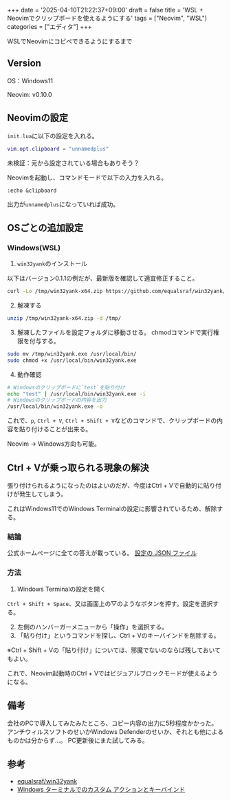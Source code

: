 +++
date = '2025-04-10T21:22:37+09:00'
draft = false
title = 'WSL + Neovimでクリップボードを使えるようにする'
tags = ["Neovim", "WSL"]
categories = ["エディタ"]
+++

WSLでNeovimにコピペできるようにするまで

<!--more-->

## Version

OS：Windows11

Neovim: v0.10.0

## Neovimの設定

`init.lua`に以下の設定を入れる。
```lua
vim.opt.clipboard = "unnamedplus"
```
未検証：元から設定されている場合もありそう？

Neovimを起動し、コマンドモードで以下の入力を入れる。
```vim
:echo &clipboard
```
出力が`unnamedplus`になっていれば成功。

## OSごとの追加設定

### Windows(WSL)

1. `win32yank`のインストール

以下はバージョン0.1.1の例だが、最新版を確認して適宜修正すること。
```sh
curl -Lo /tmp/win32yank-x64.zip https://github.com/equalsraf/win32yank/releases/download/v0.1.1/win32yank-x64.zip
```

2. 解凍する
```sh
unzip /tmp/win32yank-x64.zip -d /tmp/
```

3. 解凍したファイルを設定フォルダに移動させる。
chmodコマンドで実行権限を付与する。
```sh
sudo mv /tmp/win32yank.exe /usr/local/bin/
sudo chmod +x /usr/local/bin/win32yank.exe
```

4. 動作確認

```sh
# Windowsのクリップボードに`test`を貼り付け
echo "test" | /usr/local/bin/win32yank.exe -i
# Windowsのクリップボードの内容を出力
/usr/local/bin/win32yank.exe -o 
```
これで、`p`, `Ctrl + V`, `Ctrl + Shift + V`などのコマンドで、クリップボードの内容を貼り付けることが出来る。

Neovim -> Windows方向も可能。

## Ctrl + Vが乗っ取られる現象の解決

張り付けられるようになったのはよいのだが、今度はCtrl + Vで自動的に貼り付けが発生してしまう。

これはWindows11でのWindows Terminalの設定に影響されているため、解除する。

### 結論
公式ホームページに全ての答えが載っている。
[設定の JSON ファイル](https://learn.microsoft.com/ja-jp/windows/terminal/install#settings-json-file)

### 方法

1. Windows Terminalの設定を開く

`Ctrl + Shift + Space`、又は画面上の▽のようなボタンを押す。設定を選択する。

2. 左側のハンバーガーメニューから「操作」を選択する。
3. 「貼り付け」というコマンドを探し、Ctrl + Vのキーバインドを削除する。

※Ctrl + Shift + Vの「貼り付け」については、邪魔でないのならば残しておいてもよい。


これで、Neovim起動時のCtrl + Vではビジュアルブロックモードが使えるようになる。

## 備考
会社のPCで導入してみたみたところ、コピー内容の出力に5秒程度かかった。
アンチウィルスソフトのせいかWindows Defenderのせいか、それとも他によるものかは分からず…。
PC更新後にまた試してみる。

## 参考

- [equalsraf/win32yank](https://github.com/equalsraf/win32yank)
- [Windows ターミナルでのカスタム アクションとキーバインド](https://learn.microsoft.com/ja-jp/windows/terminal/customize-settings/actions#unbind-keys-disable-keybindings)
